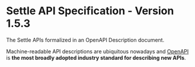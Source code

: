 # Settle API Specification - Version 1.5.3

The Settle APIs formalized in an OpenAPI Description document.

Machine-readable API descriptions are ubiquitous nowadays and [OpenAPI](https://www.openapis.org/) is **the most broadly adopted industry standard for describing new APIs**.
